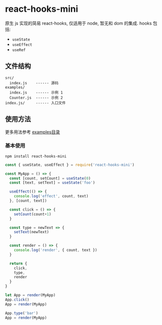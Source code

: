# react-hooks-mini

原生 js 实现的简易 react-hooks, 仅适用于 node, 暂无和 dom 的集成. hooks 包括:
- `useState`
- `useEffect`
- `useRef`

## 文件结构
```
src/
  index.js    ------ 源码
examples/
  index.js    ------ 示例 1
  Counter.js  ------ 示例 2
index.js/     ------ 入口文件
```

## 使用方法

更多用法参考 [examples目录](/examples/index.js)

### 基本使用

```
npm install react-hooks-mini
```

```javascript
const { useState, useEffect } = require('react-hooks-mini')

const MyApp = () => {
  const [count, setCount] = useState(0)
  const [text, setText] = useState('foo')

  useEffect(() => {
    console.log('effect', count, text)
  }, [count, text])

  const click = () => {
    setCount(count+1)
  }

  const type = newText => {
    setText(newText)
  }

  const render = () => {
    console.log('render', { count, text })
  }

  return {
    click,
    type,
    render
  }
}

let App = render(MyApp)
App.click()
App = render(MyApp)

App.type('bar')
App = render(MyApp)
```